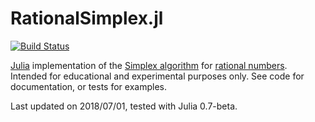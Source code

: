 RationalSimplex.jl
==================

[![Build Status](https://travis-ci.org/IainNZ/RationalSimplex.jl.svg?branch=master)](https://travis-ci.org/IainNZ/RationalSimplex.jl)

[Julia](https://julialang.org/) implementation of the
[Simplex algorithm](https://en.wikipedia.org/wiki/Simplex_algorithm)
for [rational numbers](https://en.wikipedia.org/wiki/Rational_number).
Intended for educational and experimental purposes only.
See code for documentation, or tests for examples.

Last updated on 2018/07/01, tested with Julia 0.7-beta.
